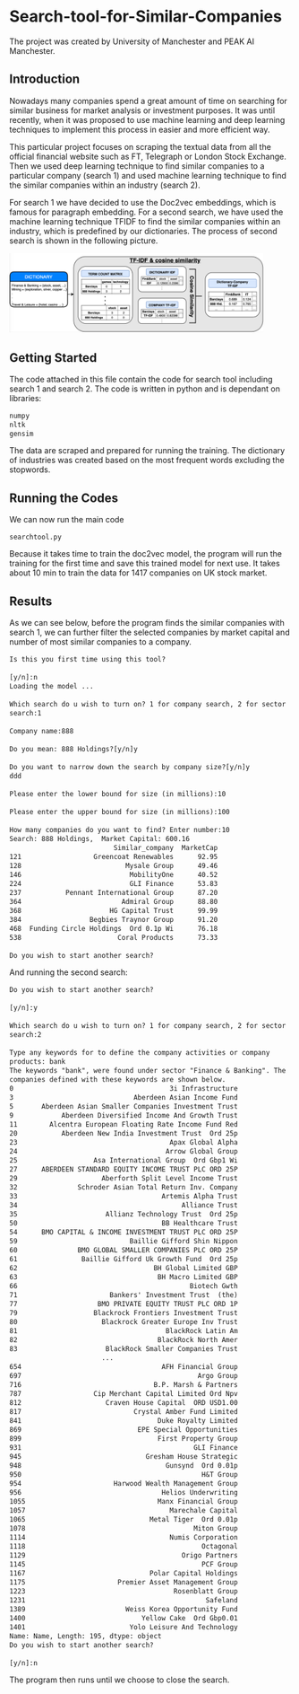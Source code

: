 # Search-tool-for-Similar-Companies
The project was created by University of Manchester and PEAK AI Manchester.

## Introduction
Nowadays many companies spend a great amount of time on searching for similar business for market analysis or investment purposes. It was until recently, when it was proposed to use machine learning and deep learning techniques to implement this process in easier and more efficient way.

This particular project focuses on scraping the textual data from all the official financial website such as FT, Telegraph or London Stock Exchange. Then we used deep learning technique to find similar companies to a particular company (search 1) and used machine learning technique to find the similar companies within an industry (search 2).

For search 1 we have decided to use the Doc2vec embeddings, which is famous for paragraph embedding. For a second search, we have used the machine learning technique TFIDF to find the similar companies within an industry, which is predefined by our dictionaries. The process of second search is shown in the following picture.

<img src="tfidf.png" width="90%"/>

## Getting Started
The code attached in this file contain the code for search tool including search 1 and search 2. The code is written in python and is dependant on libraries:

```
numpy
nltk
gensim
```

The data are scraped and prepared for running the training. The dictionary of industries was created based on the most frequent words excluding the stopwords.

## Running the Codes
We can now run the main code
```
searchtool.py
```
Because it takes time to train the doc2vec model, the program will run the training for the first time and save this trained model for next use. It takes about 10 min to train the data for 1417 companies on UK stock market.

## Results
As we can see below, before the program finds the similar companies with search 1, we can further filter the selected companies by market capital and number of most similar companies to a company.
```
Is this you first time using this tool?

[y/n]:n
Loading the model ...

Which search do u wish to turn on? 1 for company search, 2 for sector search:1

Company name:888 

Do you mean: 888 Holdings?[y/n]y

Do you want to narrow down the search by company size?[y/n]y
ddd

Please enter the lower bound for size (in millions):10

Please enter the upper bound for size (in millions):100

How many companies do you want to find? Enter number:10
Search: 888 Holdings,  Market Capital: 600.16
                          Similar_company  MarketCap
121                  Greencoat Renewables      92.95
128                          Mysale Group      49.46
146                           MobilityOne      40.52
224                           GLI Finance      53.83
237           Pennant International Group      87.20
364                         Admiral Group      88.80
368                      HG Capital Trust      99.99
384                 Begbies Traynor Group      91.20
468  Funding Circle Holdings  Ord 0.1p Wi      76.18
538                        Coral Products      73.33

Do you wish to start another search?
```
And running the second search:

```
Do you wish to start another search?

[y/n]:y

Which search do u wish to turn on? 1 for company search, 2 for sector search:2

Type any keywords for to define the company activities or company products: bank
The keywords "bank", were found under sector "Finance & Banking". The companies defined with these keywords are shown below.
0                                       3i Infrastructure
3                              Aberdeen Asian Income Fund
5       Aberdeen Asian Smaller Companies Investment Trust
9            Aberdeen Diversified Income And Growth Trust
11        Alcentra European Floating Rate Income Fund Red
20           Aberdeen New India Investment Trust  Ord 25p
23                                      Apax Global Alpha
24                                     Arrow Global Group
25                   Asa International Group  Ord Gbp1 Wi
27      ABERDEEN STANDARD EQUITY INCOME TRUST PLC ORD 25P
29                     Aberforth Split Level Income Trust
32               Schroder Asian Total Return Inv. Company
33                                    Artemis Alpha Trust
34                                         Alliance Trust
35                      Allianz Technology Trust  Ord 25p
50                                    BB Healthcare Trust
54      BMO CAPITAL & INCOME INVESTMENT TRUST PLC ORD 25P
59                            Baillie Gifford Shin Nippon
60               BMO GLOBAL SMALLER COMPANIES PLC ORD 25P
61                Baillie Gifford Uk Growth Fund  Ord 25p
62                                  BH Global Limited GBP
63                                   BH Macro Limited GBP
66                                           Biotech Gwth
71                       Bankers' Investment Trust  (the)
77                    BMO PRIVATE EQUITY TRUST PLC ORD 1P
79                   Blackrock Frontiers Investment Trust
80                     Blackrock Greater Europe Inv Trust
81                                     BlackRock Latin Am
82                                   BlackRock North Amer
83                      BlackRock Smaller Companies Trust
                       ...
654                                   AFH Financial Group
697                                            Argo Group
716                                 B.P. Marsh & Partners
787                  Cip Merchant Capital Limited Ord Npv
812                     Craven House Capital  ORD USD1.00
817                            Crystal Amber Fund Limited
841                                  Duke Royalty Limited
869                             EPE Special Opportunities
899                                  First Property Group
931                                           GLI Finance
945                               Gresham House Strategic
948                                    Gunsynd  Ord 0.01p
950                                             H&T Group
954                       Harwood Wealth Management Group
956                                   Helios Underwriting
1055                                 Manx Financial Group
1057                                    Marechale Capital
1065                               Metal Tiger  Ord 0.01p
1078                                          Miton Group
1114                                    Numis Corporation
1118                                            Octagonal
1129                                       Origo Partners
1145                                            PCF Group
1167                               Polar Capital Holdings
1175                       Premier Asset Management Group
1223                                     Rosenblatt Group
1231                                             Safeland
1389                         Weiss Korea Opportunity Fund
1400                             Yellow Cake  Ord Gbp0.01
1401                          Yolo Leisure And Technology
Name: Name, Length: 195, dtype: object
Do you wish to start another search?

[y/n]:n
```
The program then runs until we choose to close the search.


